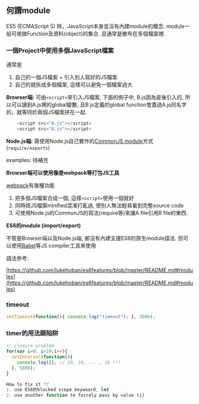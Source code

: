 ## 何謂module

ES5 (ECMAScript 5) 時，JavaScript本身並沒有內建module的概念. module一般可視做Function及資料(object)的集合. 且通常是散布在多個檔案裡.

### 一個Project中使用多個JavaScript檔案
通常是
1. 自己的一個JS檔案 + 引入別人寫好的JS檔案
2. 自己的就拆成多個檔案, 這樣可以避免一個檔案過大

**Browser端:**
可由`<script>`來引入JS檔案, 下面的例子中, B.js因為是後引入的, 所以可以讀到A.js裡的global變數, 且B.js定義的global function會蓋過A.js同名字的，就等同於兩個JS檔案拼在一起.
~~~ javascript
    <script src="A.js"></script>
    <script src="B.js"></script>
~~~

**Node.js端:**
需使用Node.js自己實作的[CommonJS module](https://nodejs.org/docs/latest/api/modules.html)方式(`require/exports`)

examples:
待補充

**Browser端可以使用像是webpack等打包JS工具**

[webpack](https://webpack.github.io/)有幾種功能

1. 把多個JS檔案合成一個, 這樣`<script>`使用一個就好
2. 同時把JS檔案minified混淆打亂過, 使別人無法輕易看到完整source code
3. 可使用Node.js的CommonJS的寫法(require等)來讓A file引用B file的東西.

**ES6的module (import/export)**

不管是Browser端以及Node.js端, 都沒有內建支援ES6的原生module語法.
但可以使用[Babel](https://babeljs.io/)等JS compiler工具來使用

語法參考:

[https://github.com/lukehoban/es6features/blob/master/README.md#modules](https://github.com/lukehoban/es6features/blob/master/README.md#modules)

### timeout
~~~ javascript
setTimeout(function(){ console.log("timeout"); }, 3000);
~~~

### timer的用法跟陷阱
~~~ javascript
// closure problem
for(var i=0; i<10;i++){
  setInterval(function(){
    console.log(i); // 10, 10, ...., 10 !!!
  }, 5000);
}

How to fix it ??
1. use ES6的blocked scope keywoard, let
2. use another function to forcely pass by value (i)
~~~
